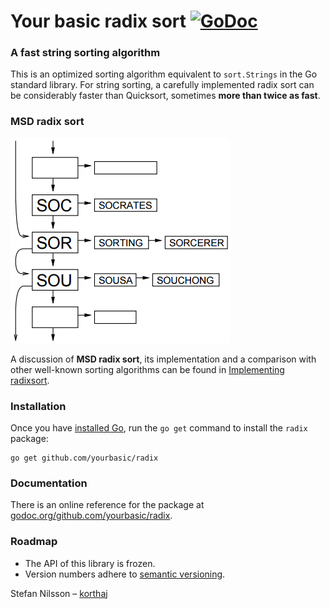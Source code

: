 # Your basic radix sort [![GoDoc](https://godoc.org/github.com/yourbasic/radix?status.svg)][godoc-radix]

### A fast string sorting algorithm

This is an optimized sorting algorithm equivalent to `sort.Strings`
in the Go standard library. For string sorting, a carefully implemented
radix sort can be considerably faster than Quicksort, sometimes
**more than twice as fast**.

### MSD radix sort

![Radix sort](res/radix.png)

A discussion of **MSD radix sort**, its implementation and a comparison
with other well-known sorting algorithms can be found in
[Implementing radixsort][implradix].


### Installation

Once you have [installed Go][golang-install], run the `go get` command
to install the `radix` package:

    go get github.com/yourbasic/radix


### Documentation

There is an online reference for the package at
[godoc.org/github.com/yourbasic/radix][godoc-radix].


### Roadmap

* The API of this library is frozen.
* Version numbers adhere to [semantic versioning][sv].

Stefan Nilsson – [korthaj](https://github.com/korthaj)

[godoc-radix]: https://godoc.org/github.com/yourbasic/radix
[golang-install]: http://golang.org/doc/install.html
[implradix]: https://www.nada.kth.se/~snilsson/publications/Radixsort-implementation/
[sv]: http://semver.org/
